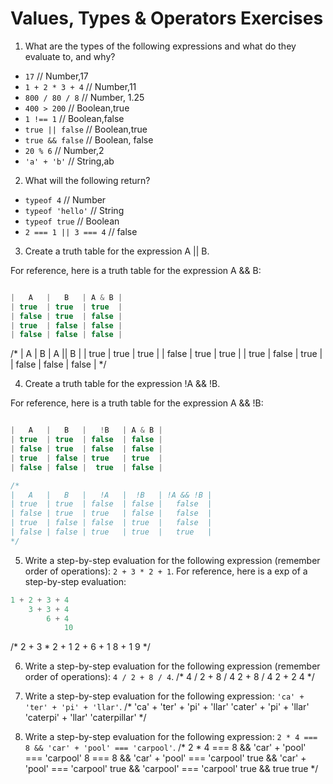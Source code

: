 # Values, Types & Operators Exercises

1. What are the types of the following expressions and what do they evaluate to, and why?
* `17`
// Number,17
* `1 + 2 * 3 + 4`
// Number,11
* `800 / 80 / 8`
// Number, 1.25
* `400 > 200`
// Boolean,true
* `1 !== 1`
// Boolean,false
* `true || false`
// Boolean,true
* `true && false`
// Boolean, false
* `20 % 6`
// Number,2
* `'a' + 'b'`
// String,ab

2. What will the following return?
* `typeof 4`
// Number
*  `typeof 'hello'`
// String
*  `typeof true`
// Boolean
* `2 === 1 || 3 === 4`
// false

3. Create a truth table for the expression A || B.

For reference, here is a truth table for the expression A && B:

``` js

|   A   |   B   | A & B |
| true  | true  | true  |
| false | true  | false |
| true  | false | false |
| false | false | false |

```
/*
|   A   |   B   | A || B |
| true  | true  | true   |
| false | true  | true   |
| true  | false | true   |
| false | false | false  |
*/

4. Create a truth table for the expression !A && !B.

For reference, here is a truth table for the expression A && !B:

``` js

|   A   |   B   |   !B   | A & B |
| true  | true  | false  | false |
| false | true  | false  | false |
| true  | false | true   | true  |
| false | false |  true  | false |

/*
|   A   |   B   |   !A   |  !B   | !A && !B |
| true  | true  | false  | false |   false  |
| false | true  | true   | false |   false  |
| true  | false | false  | true  |   false  |
| false | false | true   | true  |   true   |
*/


```
5. Write a step-by-step evaluation for the following expression (remember order of operations): `2 + 3 * 2 + 1`.
  For reference, here is a exp of a step-by-step evaluation:
  ```js
  1 + 2 + 3 + 4
      3 + 3 + 4
          6 + 4
              10
  ```
  /*
  2 + 3 * 2 + 1
      2 + 6 + 1
          8 + 1
              9
  */

 6. Write a step-by-step evaluation for the following expression (remember order of operations): `4 / 2 + 8 / 4`.
 /*
 4 / 2 + 8 / 4
     2 + 8 / 4
        2 + 2
            4
 */

 7. Write a step-by-step evaluation for the following expression: `'ca' + 'ter' + 'pi' + 'llar'`.
 /*
 'ca' + 'ter' + 'pi' + 'llar'
      'cater' + 'pi' + 'llar'
           'caterpi' + 'llar'
                'caterpillar'
 */
 8. Write a step-by-step evaluation for the following expression: `2 * 4 === 8 && 'car' + 'pool' === 'carpool'`.
 /*
 2 * 4 === 8 && 'car' + 'pool' === 'carpool'
     8 === 8 && 'car' + 'pool' === 'carpool'
        true && 'car' + 'pool' === 'carpool'
             true && 'carpool' === 'carpool'
                               true && true
                                       true
 */
